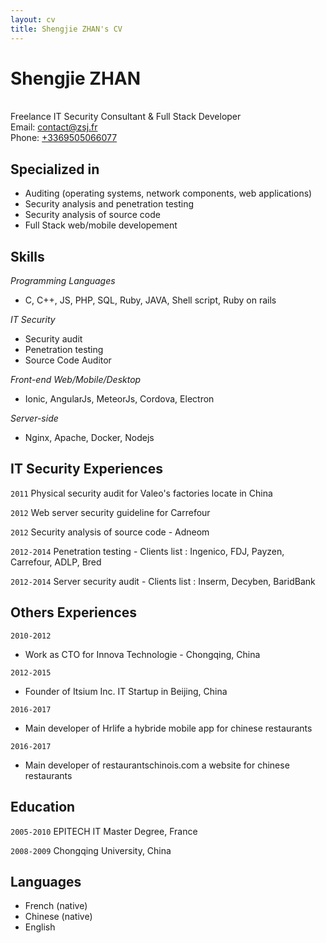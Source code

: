 ```yaml
---
layout: cv
title: Shengjie ZHAN's CV
---
```

# Shengjie ZHAN
<br>
Freelance IT Security Consultant & Full Stack Developer

<div id="webaddress">
Email: <a href="contact@zsj.fr">contact@zsj.fr</a> <br>
Phone: <a href="tel:+3369505066077">+3369505066077</a>
</div>

## Specialized in

* Auditing (operating systems, network components, web applications)
* Security analysis and penetration testing
* Security analysis of source code
* Full Stack web/mobile developement

## Skills

_Programming Languages_
* C, C++, JS, PHP, SQL, Ruby, JAVA, Shell script, Ruby on rails

_IT Security_
* Security audit
* Penetration testing
* Source Code Auditor

_Front-end Web/Mobile/Desktop_
* Ionic, AngularJs, MeteorJs, Cordova, Electron

_Server-side_
* Nginx, Apache, Docker, Nodejs 


## IT Security Experiences

`2011` 
Physical security audit for Valeo's factories locate in China

`2012`
Web server security guideline for Carrefour

`2012`
Security analysis of source code - Adneom

`2012-2014`
Penetration testing - Clients list : Ingenico, FDJ, Payzen, Carrefour, ADLP, Bred

`2012-2014` 
Server security audit - Clients list : Inserm, Decyben, BaridBank

## Others Experiences

`2010-2012`
* Work as CTO for Innova Technologie - Chongqing, China

`2012-2015`
* Founder of Itsium Inc. IT Startup in Beijing, China

`2016-2017`
* Main developer of Hrlife a hybride mobile app for chinese restaurants

`2016-2017`
* Main developer of restaurantschinois.com a website for chinese restaurants


## Education

`2005-2010`
EPITECH IT Master Degree, France

`2008-2009`
Chongqing University, China

## Languages

* French (native)
* Chinese (native)
* English



